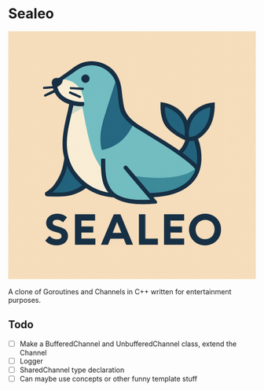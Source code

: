# Sealeo
![image](logo.png)

A clone of Goroutines and Channels in C++ written for entertainment purposes.

## Todo
- [ ] Make a BufferedChannel and UnbufferedChannel class, extend the Channel
- [ ] Logger
- [ ] SharedChannel type declaration
- [ ] Can maybe use concepts or other funny template stuff
